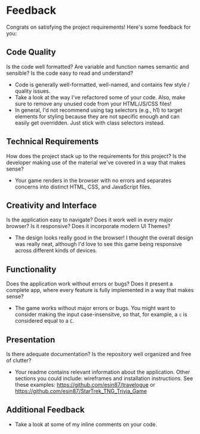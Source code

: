 # Feedback

Congrats on satisfying the project requirements! Here's some feedback for you:

## Code Quality

Is the code well formatted? Are variable and function names semantic and sensible? Is the code easy to read and understand?

- Code is generally well-formatted, well-named, and contains few style / quality issues.
- Take a look at the way I've refactored some of your code. Also, make sure to remove any unused code from your HTML/JS/CSS files!
- In general, I'd not recommend using tag selectors (e.g., h1) to target elements for styling because they are not specific enough and can easily get overridden. Just stick with class selectors instead.

## Technical Requirements

How does the project stack up to the requirements for this project? Is the developer making use of the material we've covered in a way that makes sense?

- Your game renders in the browser with no errors and separates concerns into distinct HTML, CSS, and JavaScript files.

## Creativity and Interface

Is the application easy to navigate? Does it work well in every major browser? Is it responsive? Does it incorporate modern UI Themes?

- The design looks really good in the browser! I thought the overall design was really neat, although I'd love to see this game being responsive across different kinds of devices.

## Functionality

Does the application work without errors or bugs? Does it present a complete app, where every feature is fully implemented in a way that makes sense?

- The game works without major errors or bugs. You might want to consider making the input case-insensitve, so that, for example, a `c` is considered equal to a `C`.

## Presentation

Is there adequate documentation? Is the repository well organized and free of clutter?

- Your readme contains relevant information about the application. Other sections you could include: wireframes and installation instructions. See these examples: https://github.com/esin87/travelogue or https://github.com/esin87/StarTrek_TNG_Trivia_Game

## Additional Feedback

- Take a look at some of my inline comments on your code.
